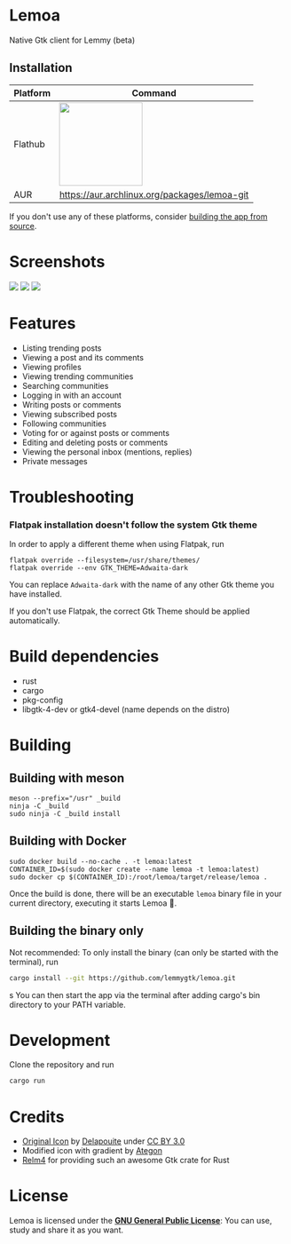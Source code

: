 # Lemoa

Native Gtk client for Lemmy (beta)

## Installation

| Platform | Command                                                                                                                                                 |
| -------- | ------------------------------------------------------------------------------------------------------------------------------------------------------- |
| Flathub  | <a href="https://flathub.org/apps/details/io.github.lemmygtk.lemoa"><img src="https://flathub.org/assets/badges/flathub-badge-en.png" width="150"/></a> |
| AUR      | https://aur.archlinux.org/packages/lemoa-git                                                                                                            |

If you don't use any of these platforms, consider [building the app from source](#Building).

# Screenshots

![](https://raw.githubusercontent.com/lemmygtk/lemoa/main/data/screenshots/community.png)
![](https://raw.githubusercontent.com/lemmygtk/lemoa/main/data/screenshots/posts.png)
![](https://raw.githubusercontent.com/lemmygtk/lemoa/main/data/screenshots/user.png)

# Features

- Listing trending posts
- Viewing a post and its comments
- Viewing profiles
- Viewing trending communities
- Searching communities
- Logging in with an account
- Writing posts or comments
- Viewing subscribed posts
- Following communities
- Voting for or against posts or comments
- Editing and deleting posts or comments
- Viewing the personal inbox (mentions, replies)
- Private messages

# Troubleshooting

### Flatpak installation doesn't follow the system Gtk theme

In order to apply a different theme when using Flatpak, run

```
flatpak override --filesystem=/usr/share/themes/
flatpak override --env GTK_THEME=Adwaita-dark
```

You can replace `Adwaita-dark` with the name of any other Gtk theme you have installed.

If you don't use Flatpak, the correct Gtk Theme should be applied automatically.

# Build dependencies

- rust
- cargo
- pkg-config
- libgtk-4-dev or gtk4-devel (name depends on the distro)

# Building

## Building with meson

```
meson --prefix="/usr" _build
ninja -C _build
sudo ninja -C _build install
```

## Building with Docker

```
sudo docker build --no-cache . -t lemoa:latest
CONTAINER_ID=$(sudo docker create --name lemoa -t lemoa:latest)
sudo docker cp $(CONTAINER_ID):/root/lemoa/target/release/lemoa .
```

Once the build is done, there will be an executable `lemoa` binary file in your current directory, executing it starts Lemoa :tada:.

## Building the binary only

Not recommended: To only install the binary (can only be started with the terminal), run

```sh
cargo install --git https://github.com/lemmygtk/lemoa.git
```

s
You can then start the app via the terminal after adding cargo's bin directory to your PATH variable.

# Development

Clone the repository and run

```sh
cargo run
```

# Credits

- [Original Icon](https://game-icons.net/1x1/delapouite/rat.html) by [Delapouite](https://delapouite.com/) under [CC BY 3.0](http://creativecommons.org/licenses/by/3.0/)
- Modified icon with gradient by [Ategon](https://programming.dev/u/Ategon)
- [Relm4](https://github.com/Relm4/Relm4) for providing such an awesome Gtk crate for Rust

# License

Lemoa is licensed under the [**GNU General Public License**](https://www.gnu.org/licenses/gpl.html): You can use, study and share it as you want.
